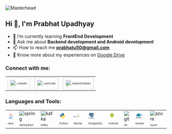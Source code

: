 ![Masterhead](https://img.freepik.com/free-vector/male-sysadmin-working-with-computer-hardware-isometric-design-concept-3d-illustration_1284-55191.jpg?w=1380&t=st=1697495491~exp=1697496091~hmac=dbdcb70cc79014e0fc5a2738956c61864bac7a0e537d4d45d8677c3de3e6cc1d)

<h2 align="left">Hi 👋, I'm Prabhat Upadhyay</h2>

- 🌱 I’m currently learning **FrontEnd Development**
- 💬 Ask me about **Backend development and Android development**
- 📫 How to reach me **prabhatu50@gmail.com**
- 📄 Know more about my experiences on [Google Drive](https://drive.google.com/file/d/1xv2TYvuY9xIuVQ8sNLkEG1VrGeW1r1Tp/view?usp=sharing)
  
<h3 align="left">Connect with me:</h3>
<table>
  <tr>
    <td>
      <div style="border: 1px solid #ccc; display: flex; align-items: center; padding: 8px;">
        <img src="https://raw.githubusercontent.com/rahuldkjain/github-profile-readme-generator/master/src/images/icons/Social/linked-in-alt.svg" alt="LinkedIn" width="20" height="20">
          <span style="font-size: 8px;">LinkedIn</span>
      </div>
    </td>
    <td>
      <div style="border: 1px solid #ccc; display: flex; align-items: center; padding: 8px;">
        <img src="https://raw.githubusercontent.com/rahuldkjain/github-profile-readme-generator/master/src/images/icons/Social/leet-code.svg" alt="LeetCode" width="20" height="20">
          <span style="font-size: 8px;">LeetCode</span>
      </div>
    </td>
    <td>
      <div style="border: 1px solid #ccc; display: flex; align-items: center; padding: 8px;">
        <img src="https://raw.githubusercontent.com/rahuldkjain/github-profile-readme-generator/master/src/images/icons/Social/geeks-for-geeks.svg" alt="GeeksforGeeks" width="20" height="20">
          <span style="font-size: 8px;">GeeksforGeeks</span>
      </div>
    </td>
  </tr>
</table>


<h3 align="left">Languages and Tools:</h3>
<table>
  <tr>
    <td>
      <img src="https://raw.githubusercontent.com/devicons/devicon/master/icons/java/java-original.svg" alt="java" width="20" height="20">
       <span style="font-size: 8px;">Java</span>
    </td>
    <td>
      <img src="https://www.vectorlogo.zone/logos/springio/springio-icon.svg" alt="spring" width="20" height="20">
     <span style="font-size: 8px;">Spring Boot</span>
    </td>
    <td>
      <img src="https://www.vectorlogo.zone/logos/apache_kafka/apache_kafka-icon.svg" alt="kafka" width="20" height="20">
       <span style="font-size: 8px;">Kafka</span>
    </td>
    <td>
      <img src="https://raw.githubusercontent.com/devicons/devicon/master/icons/python/python-original.svg" alt "python" width="20" height="20">
       <span style="font-size: 8px;">Python</span>
    </td>
    <td>
      <img src="https://raw.githubusercontent.com/devicons/devicon/master/icons/mysql/mysql-original-wordmark.svg" alt="mysql" width="20" height="20">
       <span style="font-size: 8px;">MySQL</span>
    </td>
    <td>
      <img src="https://raw.githubusercontent.com/devicons/devicon/master/icons/postgresql/postgresql-original-wordmark.svg" alt="postgresql" width="20" height="20">
       <span style="font-size: 8px;">PostgreSQL</span>
    </td>
    <td>
      <img src="https://raw.githubusercontent.com/devicons/devicon/master/icons/android/android-original-wordmark.svg" alt="android" width="20" height="20">
       <span style="font-size: 8px;">Android</span>
    </td>
    <td>
      <img src="https://www.vectorlogo.zone/logos/git-scm/git-scm-icon.svg" alt="git" width="20" height="20">
       <span style="font-size: 8px;">Git</span>
    </td>
    <td>
      <img src="https://raw.githubusercontent.com/devicons/devicon/master/icons/docker/docker-original-wordmark.svg" alt="docker" width="20" height="20">
       <span style="font-size: 8px;">Docker</span>
    </td>
    <td>
      <img src="https://www.vectorlogo.zone/logos/microsoft_azure/microsoft_azure-icon.svg" alt="azure" width="20" height="20">
      <span style="font-size: 8px;">Azure</span>
    </td>
  </tr>
</table>
